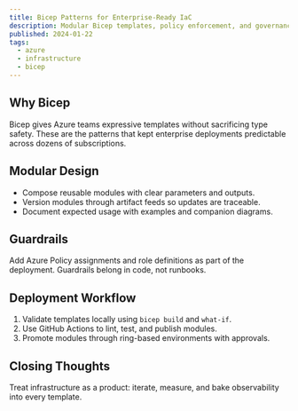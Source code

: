 ```yaml
---
title: Bicep Patterns for Enterprise-Ready IaC
description: Modular Bicep templates, policy enforcement, and governance workflows that keep Azure environments consistent.
published: 2024-01-22
tags:
  - azure
  - infrastructure
  - bicep
---
```


## Why Bicep

Bicep gives Azure teams expressive templates without sacrificing type safety. These are the patterns that kept enterprise deployments predictable across dozens of subscriptions.

## Modular Design

- Compose reusable modules with clear parameters and outputs.
- Version modules through artifact feeds so updates are traceable.
- Document expected usage with examples and companion diagrams.

## Guardrails

Add Azure Policy assignments and role definitions as part of the deployment. Guardrails belong in code, not runbooks.

## Deployment Workflow

1. Validate templates locally using `bicep build` and `what-if`.
2. Use GitHub Actions to lint, test, and publish modules.
3. Promote modules through ring-based environments with approvals.

## Closing Thoughts

Treat infrastructure as a product: iterate, measure, and bake observability into every template.
